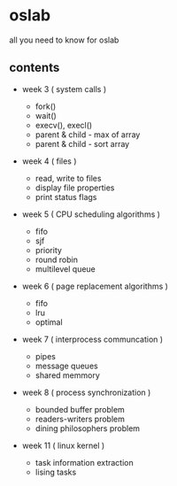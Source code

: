 
# oslab

all you need to know for oslab

## contents

- week 3 ( system calls )
  - fork()
  - wait()
  - execv(), execl()
  - parent & child - max of array
  - parent & child - sort array

- week 4 ( files )
  - read, write to files
  - display file properties
  - print status flags

- week 5 ( CPU scheduling algorithms )
  - fifo
  - sjf
  - priority
  - round robin
  - multilevel queue

- week 6 ( page replacement algorithms )
  - fifo
  - lru
  - optimal

- week 7 ( interprocess communcation )
  - pipes
  - message queues
  - shared memmory

- week 8 ( process synchronization )
  - bounded buffer problem
  - readers-writers problem
  - dining philosophers problem

- week 11 ( linux kernel )
  - task information extraction
  - lising tasks
